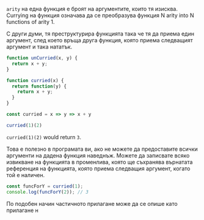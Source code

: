
`arity` на една функция е броят на аргументите, които тя изисква. Currying на функция означава да се преобразува функция N arity into N functions of arity 1.

С други думи, тя преструктурира функцията така че тя да приема един аргумент, след което връща друга функция, която приема следващият аргумент и така нататък. 

```js
function unCurried(x, y) {
  return x + y;
}

function curried(x) {
  return function(y) {
    return x + y;
  }
}

const curried = x => y => x + y

curried(1)(2)
```
`curried(1)(2)` would return `3`.

Това е полезно в програмата ви, ако не можете да предоставите всички аргументи на дадена функция наведнъж. Можете да записвате всяко извикване на функцията в променлива, която ще съхранява върнатата референция на функцията, която приема следващия аргумент, когато той е наличен.

```js
const funcForY = curried(1);
console.log(funcForY(2)); // 3
```

По подобен начин частичното прилагане може да се опише като прилагане н